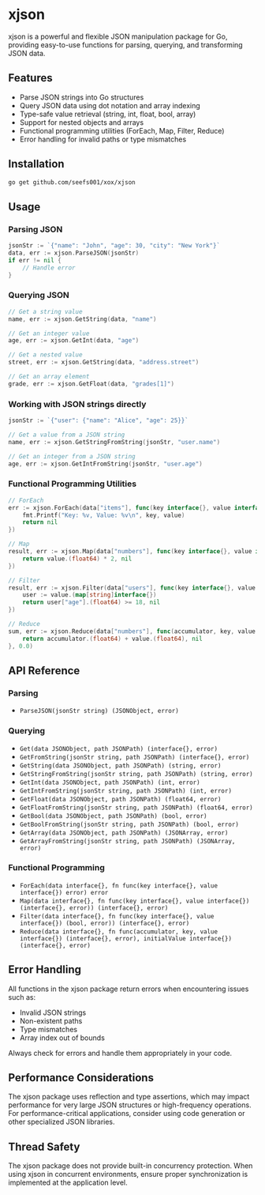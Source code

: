 # xjson

xjson is a powerful and flexible JSON manipulation package for Go, providing easy-to-use functions for parsing, querying, and transforming JSON data.

## Features

- Parse JSON strings into Go structures
- Query JSON data using dot notation and array indexing
- Type-safe value retrieval (string, int, float, bool, array)
- Support for nested objects and arrays
- Functional programming utilities (ForEach, Map, Filter, Reduce)
- Error handling for invalid paths or type mismatches

## Installation

```bash
go get github.com/seefs001/xox/xjson
```

## Usage

### Parsing JSON

```go
jsonStr := `{"name": "John", "age": 30, "city": "New York"}`
data, err := xjson.ParseJSON(jsonStr)
if err != nil {
    // Handle error
}
```

### Querying JSON

```go
// Get a string value
name, err := xjson.GetString(data, "name")

// Get an integer value
age, err := xjson.GetInt(data, "age")

// Get a nested value
street, err := xjson.GetString(data, "address.street")

// Get an array element
grade, err := xjson.GetFloat(data, "grades[1]")
```

### Working with JSON strings directly

```go
jsonStr := `{"user": {"name": "Alice", "age": 25}}`

// Get a value from a JSON string
name, err := xjson.GetStringFromString(jsonStr, "user.name")

// Get an integer from a JSON string
age, err := xjson.GetIntFromString(jsonStr, "user.age")
```

### Functional Programming Utilities

```go
// ForEach
err := xjson.ForEach(data["items"], func(key interface{}, value interface{}) error {
    fmt.Printf("Key: %v, Value: %v\n", key, value)
    return nil
})

// Map
result, err := xjson.Map(data["numbers"], func(key interface{}, value interface{}) (interface{}, error) {
    return value.(float64) * 2, nil
})

// Filter
result, err := xjson.Filter(data["users"], func(key interface{}, value interface{}) (bool, error) {
    user := value.(map[string]interface{})
    return user["age"].(float64) >= 18, nil
})

// Reduce
sum, err := xjson.Reduce(data["numbers"], func(accumulator, key, value interface{}) (interface{}, error) {
    return accumulator.(float64) + value.(float64), nil
}, 0.0)
```

## API Reference

### Parsing

- `ParseJSON(jsonStr string) (JSONObject, error)`

### Querying

- `Get(data JSONObject, path JSONPath) (interface{}, error)`
- `GetFromString(jsonStr string, path JSONPath) (interface{}, error)`
- `GetString(data JSONObject, path JSONPath) (string, error)`
- `GetStringFromString(jsonStr string, path JSONPath) (string, error)`
- `GetInt(data JSONObject, path JSONPath) (int, error)`
- `GetIntFromString(jsonStr string, path JSONPath) (int, error)`
- `GetFloat(data JSONObject, path JSONPath) (float64, error)`
- `GetFloatFromString(jsonStr string, path JSONPath) (float64, error)`
- `GetBool(data JSONObject, path JSONPath) (bool, error)`
- `GetBoolFromString(jsonStr string, path JSONPath) (bool, error)`
- `GetArray(data JSONObject, path JSONPath) (JSONArray, error)`
- `GetArrayFromString(jsonStr string, path JSONPath) (JSONArray, error)`

### Functional Programming

- `ForEach(data interface{}, fn func(key interface{}, value interface{}) error) error`
- `Map(data interface{}, fn func(key interface{}, value interface{}) (interface{}, error)) (interface{}, error)`
- `Filter(data interface{}, fn func(key interface{}, value interface{}) (bool, error)) (interface{}, error)`
- `Reduce(data interface{}, fn func(accumulator, key, value interface{}) (interface{}, error), initialValue interface{}) (interface{}, error)`

## Error Handling

All functions in the xjson package return errors when encountering issues such as:

- Invalid JSON strings
- Non-existent paths
- Type mismatches
- Array index out of bounds

Always check for errors and handle them appropriately in your code.

## Performance Considerations

The xjson package uses reflection and type assertions, which may impact performance for very large JSON structures or high-frequency operations. For performance-critical applications, consider using code generation or other specialized JSON libraries.

## Thread Safety

The xjson package does not provide built-in concurrency protection. When using xjson in concurrent environments, ensure proper synchronization is implemented at the application level.
